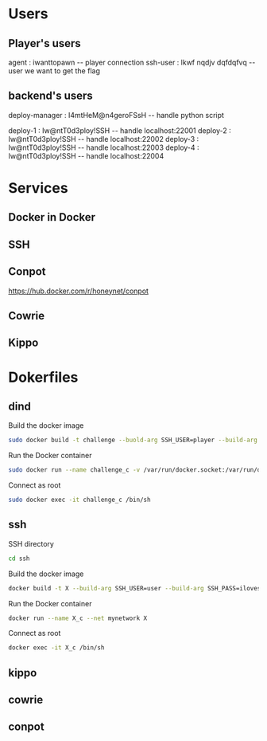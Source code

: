 

# Users

## Player's users

agent : iwanttopawn -- player connection
ssh-user : lkwf nqdjv dqfdqfvq -- user we want to get the flag

## backend's users

deploy-manager : I4mtHeM@n4geroFSsH -- handle python script

deploy-1 : Iw@ntT0d3ploy!SSH -- handle localhost:22001
deploy-2 : Iw@ntT0d3ploy!SSH -- handle localhost:22002
deploy-3 : Iw@ntT0d3ploy!SSH -- handle localhost:22003
deploy-4 : Iw@ntT0d3ploy!SSH -- handle localhost:22004

# Services
## Docker in Docker

## SSH

## Conpot
https://hub.docker.com/r/honeynet/conpot
## Cowrie

## Kippo 


# Dokerfiles

## dind

Build the docker image
```sh
sudo docker build -t challenge --buold-arg SSH_USER=player --build-arg SSH_PASS=iwanttheflag .
```
Run the Docker container
```sh
sudo docker run --name challenge_c -v /var/run/docker.socket:/var/run/docker.socket --privileged -p 2222:22 challenge
```
Connect as root
```sh
sudo docker exec -it challenge_c /bin/sh
```

## ssh

SSH directory
```bash
cd ssh
```
Build the docker image
```bash
docker build -t X --build-arg SSH_USER=user --build-arg SSH_PASS=ilovessh .
```
Run the Docker container
```sh
docker run --name X_c --net mynetwork X
```
Connect as root
```sh
docker exec -it X_c /bin/sh
```


## kippo

## cowrie

## conpot
